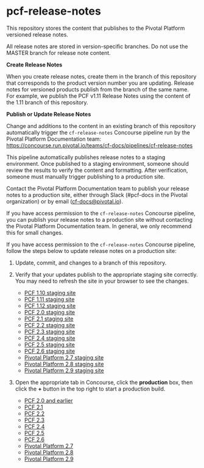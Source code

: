 pcf-release-notes
===========

This repository stores the content that publishes to the Pivotal Platform versioned release notes.

All release notes are stored in version-specific branches. Do not use the MASTER branch for release note content.

**Create Release Notes**

When you create release notes, create them in the branch of this repository that corresponds to the product version number
you are updating. Release notes for versioned products publish from the branch of the same name.
For example, we publish the PCF v1.11 Release Notes using the content of the 1.11 branch of this repository.

**Publish or Update Release Notes**

Change and additions to the content in an existing branch of this repository automatically trigger the `cf-release-notes`
Concourse pipeline run by the Pivotal Platform Documentation team:
https://concourse.run.pivotal.io/teams/cf-docs/pipelines/cf-release-notes

This pipeline automatically publishes release notes to a staging environment. Once published to a staging environment,
someone should review the results to verify the content and formatting. After verification, someone must manually trigger
publishing to a production site.

Contact the Pivotal Platform Documentation team to publish your release notes to a production site, either through Slack (#pcf-docs in the Pivotal organization) or by email (cf-docs@pivotal.io).

If you have access permission to the `cf-release-notes` Concourse pipeline, you can publish your release notes to a
production site without contacting the Pivotal Platform Documentation team. In general, we only recommend this for small changes.

If you have access permission to the `cf-release-notes` Concourse pipeline, follow the steps below to update release notes on a production site:

1. Update, commit, and changes to a branch of this repository.

2. Verify that your updates publish to the appropriate staging site correctly. You may need to refresh the site in your browser to see the changes.

    * [PCF 1.10 staging site](https://docs-pcf-staging.cfapps.io/pivotalcf/1-10/pcf-release-notes/index.html)
    * [PCF 1.11 staging site](https://docs-pcf-staging.cfapps.io/pivotalcf/1-11/pcf-release-notes/index.html)
    * [PCF 1.12 staging site](https://docs-pcf-staging.cfapps.io/pivotalcf/1-12/pcf-release-notes/index.html)
    * [PCF 2.0 staging site](https://docs-pcf-staging.cfapps.io/pivotalcf/2-0/pcf-release-notes/index.html)
    * [PCF 2.1 staging site](https://docs-pcf-staging.cfapps.io/pivotalcf/2-1/pcf-release-notes/index.html)
    * [PCF 2.2 staging site](https://docs-pcf-staging.cfapps.io/pivotalcf/2-2/pcf-release-notes/index.html)
    * [PCF 2.3 staging site](https://docs-pcf-staging.cfapps.io/pivotalcf/2-3/pcf-release-notes/index.html)
    * [PCF 2.4 staging site](https://docs-pcf-staging.cfapps.io/pivotalcf/2-4/pcf-release-notes/index.html)
    * [PCF 2.5 staging site](https://docs-pcf-staging.cfapps.io/pivotalcf/2-5/pcf-release-notes/index.html)
    * [PCF 2.6 staging site](https://docs-pcf-staging.cfapps.io/pivotalcf/2-6/pcf-release-notes/index.html)
    * [Pivotal Platform 2.7 staging site](https://docs-pcf-staging.cfapps.io/platform/2-7/pcf-release-notes/index.html)
    * [Pivotal Platform 2.8 staging site](https://docs-pcf-staging.cfapps.io/platform/2-8/pcf-release-notes/index.html)
    * [Pivotal Platform 2.9 staging site](https://docs-pcf-staging.cfapps.io/platform/2-9/pcf-release-notes/index.html)

3. Open the appropriate tab in Concourse, click the **production** box, then click the **+** button in the top right to start a production build.

    * [PCF 2.0 and earlier](https://concourse.run.pivotal.io/teams/cf-docs/pipelines/cf-release-notes?group=archive)
    * [PCF 2.1](https://concourse.run.pivotal.io/teams/cf-docs/pipelines/cf-release-notes?group=pcf-2-1)
    * [PCF 2.2](https://concourse.run.pivotal.io/teams/cf-docs/pipelines/cf-release-notes?group=pcf-2-2)
    * [PCF 2.3](https://concourse.run.pivotal.io/teams/cf-docs/pipelines/cf-release-notes?group=pcf-2-3)
    * [PCF 2.4](https://concourse.run.pivotal.io/teams/cf-docs/pipelines/cf-release-notes?group=pcf-2-4)
    * [PCF 2.5](https://concourse.run.pivotal.io/teams/cf-docs/pipelines/cf-release-notes?group=pcf-2-5)
    * [PCF 2.6](https://concourse.run.pivotal.io/teams/cf-docs/pipelines/cf-release-notes?group=pcf-2-6)
    * [Pivotal Platform 2.7](https://concourse.run.pivotal.io/teams/cf-docs/pipelines/cf-release-notes?group=pcf-2-7)
    * [Pivotal Platform 2.8](https://concourse.run.pivotal.io/teams/cf-docs/pipelines/cf-release-notes?group=pcf-2-8)
    * [Pivotal Platform 2.9](https://concourse.run.pivotal.io/teams/cf-docs/pipelines/cf-release-notes?group=pcf-2-9)
